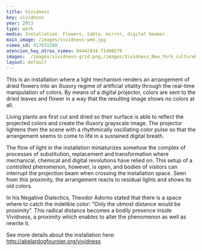 ```yaml
---
title: Vividness
key: vividness
year: 2013
type: work
media: Installation. Flowers, table, mirror, digital beamer.
main_image: /images/vividness-web.jpg
vimeo_id: 417631500
atencion_hay_otros_vimeo: 94442934-71408579
images:  /images/vividness-grid.png,/images/Vividness_New_York_culturehub.800x600_0.800x600_0.jpg,/images/vividness-1s.800x600_0.jpg,/images/vividness-2s.800x600_0.jpg,/images/vividness-3s.800x600_0.jpg,/images/vividness-4s.800x600_0.jpg,/images/vividness-5s.800x600_0.jpg,/images/vividness-setup-0s.800x600_0.jpg
layout: default
---
```


This is an installation where a light mechanism renders an arrangement of dried flowers into an illusory regime of artificial vitality through the real-time manipulation of colors. By means of a digital projector, colors are sent to the dried leaves and flower in a way that the resulting image shows no colors at all.

Living plants are first cut and dried so their surface is able to reflect the projected colors and create the illusory grayscale image. The projector lightens then the scene with a rhythmically oscillating color pulse so that the arrangement seems to come to life in a sustained digital breath.

The flow of light in the installation miniaturizes somehow the complex of processes of substitution, replacement and transformation where mechanical, chemical and digital revolutions have relied on. This setup of a controlled phenomenon, however, is open, and bodies of visitors can interrupt the projection beam when crossing the installation space. Seen from this proximity, the arrangement reacts to residual lights and shows its old colors.

In his Negative Dialectics, Theodor Adorno stated that there is a space where to catch the indelible color: “Only the utmost distance would be proximity”. This radical distance becomes a bodily presence inside Vividness, a proximity which enables to alter the phenomenon as well as rewrite it.

See more details about the installation here: http://abelardogfournier.org/vividness

